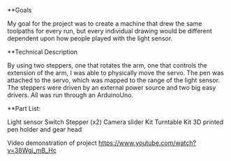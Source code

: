 **Goals

My goal for the project was to create a machine that drew the same toolpaths for every run, but every individual drawing would be different dependent upon how people played with the light sensor. 


**Technical Description

By using two steppers, one that rotates the arm, one that controls the extension of the arm, I was able to physically move the servo. The pen was attached to the servo, which was mapped to the range of the light sensor. The steppers were driven by an external power source and two big easy drivers. All was run through an ArduinoUno.


**Part List:

Light sensor
Switch
Stepper (x2)
Camera slider Kit
Turntable Kit
3D printed pen holder and gear head


Video demonstration of project
https://www.youtube.com/watch?v=38Wgj_mB_Hc
